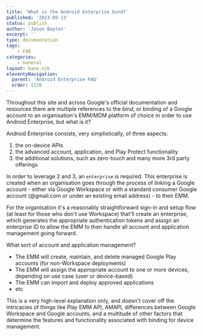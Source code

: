 ```yaml
---
title: 'What is the Android Enterprise bind?'
published: '2023-05-13'
status: publish
author: 'Jason Bayton'
excerpt: ''
type: documentation
tags: 
    - FAQ
categories:
    - General
layout: base.njk
eleventyNavigation:
  parent: 'Android Enterprise FAQ'
  order: 1120
--- 
```

Throughout this site and across Google's official documentation and resources there are multiple references to the _bind_, or binding of a Google account to an organisation's EMM/MDM platform of choice in order to use Android Enterprise, but what is it?

Android Enterprise consists, very simplistically, of three aspects:
1. the on-device APIs
2. the advanced account, application, and Play Protect functionality 
3. the additional solutions, such as zero-touch and many more 3rd party offerings

In order to leverage 2 and 3, an `enterprise` is required. This enterprise is created when an organisation goes through the process of linking a Google account - either via Google Workspace or with a standard consumer Google account (@gmail.com or under an existing email address) - to their EMM. 

For the organisation it's a reasonably straightforward sign-in and setup flow (at least for those who don't use Workspace) that'll create an enterprise, which generates the appropriate authentication tokens and assign an enterprise ID to allow the EMM to then handle all account and application management going forward.

What sort of account and application management?
- The EMM will create, maintain, and delete managed Google Play accounts (for non-Workspace deployments)
- The EMM will assign the appropriate account to one or more devices, depending on use case (user or device-based)
- The EMM can import and deploy approved applications
- etc

This is a very high-level explanation only, and doesn't cover off the intricacies of things like Play EMM API, AMAPI, differences between Google Workspace and Google accounts, and a multitude of other factors that determine the features and functionality associated with binding for device management.
